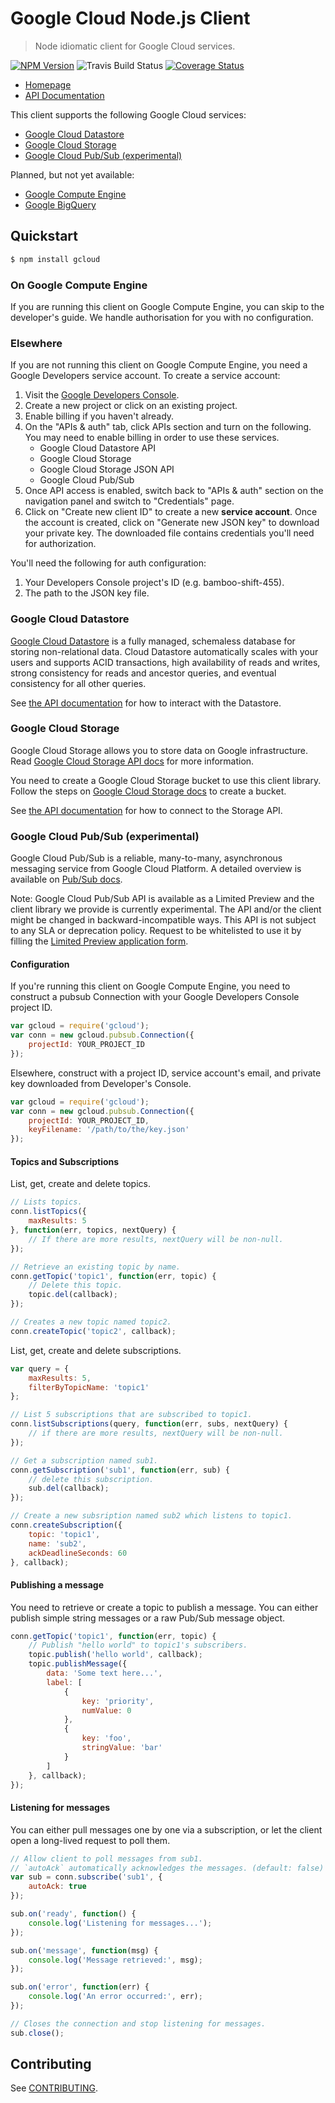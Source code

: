 # Google Cloud Node.js Client
> Node idiomatic client for Google Cloud services.

[![NPM Version](https://img.shields.io/npm/v/gcloud.svg)](https://www.npmjs.org/package/gcloud)
![Travis Build Status](https://travis-ci.org/GoogleCloudPlatform/gcloud-node.svg)
[![Coverage Status](https://img.shields.io/coveralls/GoogleCloudPlatform/gcloud-node.svg)](https://coveralls.io/r/GoogleCloudPlatform/gcloud-node?branch=master)

* [Homepage](https://googlecloudplatform.github.io/gcloud-node/)
* [API Documentation](https://googlecloudplatform.github.io/gcloud-node/#/docs)

This client supports the following Google Cloud services:

* [Google Cloud Datastore](https://developers.google.com/datastore/)
* [Google Cloud Storage](https://cloud.google.com/products/cloud-storage/)
* [Google Cloud Pub/Sub (experimental)](https://developers.google.com/pubsub/)

Planned, but not yet available:

* [Google Compute Engine](https://developers.google.com/compute)
* [Google BigQuery](https://developers.google.com/bigquery/)

## Quickstart

```sh
$ npm install gcloud
```

### On Google Compute Engine

If you are running this client on Google Compute Engine, you can skip to the developer's guide. We handle authorisation for you with no configuration.

### Elsewhere

If you are not running this client on Google Compute Engine, you need a Google Developers service account. To create a service account:

1. Visit the [Google Developers Console](https://console.developers.google.com/project).
2. Create a new project or click on an existing project.
3. Enable billing if you haven't already.
4. On the "APIs & auth" tab, click APIs section and turn on the following. You may need to enable billing in order to use these services.
   * Google Cloud Datastore API
   * Google Cloud Storage
   * Google Cloud Storage JSON API
   * Google Cloud Pub/Sub
5. Once API access is enabled, switch back to "APIs & auth" section on the navigation panel and switch to "Credentials" page.
6. Click on "Create new client ID" to create a new **service account**. Once the account is created, click on "Generate new JSON key" to download your private key. The downloaded file contains credentials you'll need for authorization.

You'll need the following for auth configuration:

1. Your Developers Console project's ID (e.g. bamboo-shift-455).
2. The path to the JSON key file.

### Google Cloud Datastore

[Google Cloud Datastore](https://developers.google.com/datastore/) is a fully managed, schemaless database for storing non-relational data. Cloud Datastore automatically scales with your users and supports ACID transactions, high availability of reads and writes, strong consistency for reads and ancestor queries, and eventual consistency for all other queries.

See [the API documentation](https://googlecloudplatform.github.io/gcloud-node/module-datastore.html) for how to interact with the Datastore.

### Google Cloud Storage

Google Cloud Storage allows you to store data on Google infrastructure. Read [Google Cloud Storage API docs](https://developers.google.com/storage/) for more information.

You need to create a Google Cloud Storage bucket to use this client library. Follow the steps on [Google Cloud Storage docs](https://developers.google.com/storage/) to create a bucket.

See [the API documentation](https://googlecloudplatform.github.io/gcloud-node/module-storage.html) for how to connect to the Storage API.

### Google Cloud Pub/Sub (experimental)

Google Cloud Pub/Sub is a reliable, many-to-many, asynchronous messaging
service from Google Cloud Platform. A detailed overview is available on
[Pub/Sub docs](https://developers.google.com/pubsub/overview).

Note: Google Cloud Pub/Sub API is available as a Limited Preview and the
client library we provide is currently experimental. The API and/or the
client might be changed in backward-incompatible ways.
This API is not subject to any SLA or deprecation policy. Request to be
whitelisted to use it by filling the [Limited Preview application form](https://docs.google.com/a/google.com/forms/d/1IQY4LAbISLa86uxRv2dKAzkeWOyNZda_tUn7xgVYeoE/viewform).

#### Configuration

If you're running this client on Google Compute Engine, you need to construct
a pubsub Connection with your Google Developers Console project ID.

```js
var gcloud = require('gcloud');
var conn = new gcloud.pubsub.Connection({
    projectId: YOUR_PROJECT_ID
});
```

Elsewhere, construct with a project ID, service account's email, and private key downloaded from Developer's Console.

```js
var gcloud = require('gcloud');
var conn = new gcloud.pubsub.Connection({
    projectId: YOUR_PROJECT_ID,
    keyFilename: '/path/to/the/key.json'
});
```

#### Topics and Subscriptions

List, get, create and delete topics.

```js
// Lists topics.
conn.listTopics({
    maxResults: 5
}, function(err, topics, nextQuery) {
    // If there are more results, nextQuery will be non-null.
});

// Retrieve an existing topic by name.
conn.getTopic('topic1', function(err, topic) {
    // Delete this topic.
    topic.del(callback);
});

// Creates a new topic named topic2.
conn.createTopic('topic2', callback);
```

List, get, create and delete subscriptions.

```js
var query = {
    maxResults: 5,
    filterByTopicName: 'topic1'
};

// List 5 subscriptions that are subscribed to topic1.
conn.listSubscriptions(query, function(err, subs, nextQuery) {
    // if there are more results, nextQuery will be non-null.
});

// Get a subscription named sub1.
conn.getSubscription('sub1', function(err, sub) {
    // delete this subscription.
    sub.del(callback);
});

// Create a new subsription named sub2 which listens to topic1.
conn.createSubscription({
    topic: 'topic1',
    name: 'sub2',
    ackDeadlineSeconds: 60
}, callback);
```

#### Publishing a message

You need to retrieve or create a topic to publish a message. You can either
publish simple string messages or a raw Pub/Sub message object.

```js
conn.getTopic('topic1', function(err, topic) {
    // Publish "hello world" to topic1's subscribers.
    topic.publish('hello world', callback);
    topic.publishMessage({
        data: 'Some text here...',
        label: [
            {
                key: 'priority',
                numValue: 0
            },
            {
                key: 'foo',
                stringValue: 'bar'
            }
        ]
    }, callback);
});
```

#### Listening for messages

You can either pull messages one by one via a subscription, or let the client
open a long-lived request to poll them.

```js
// Allow client to poll messages from sub1.
// `autoAck` automatically acknowledges the messages. (default: false)
var sub = conn.subscribe('sub1', {
    autoAck: true
});

sub.on('ready', function() {
    console.log('Listening for messages...');
});

sub.on('message', function(msg) {
    console.log('Message retrieved:', msg);
});

sub.on('error', function(err) {
    console.log('An error occurred:', err);
});

// Closes the connection and stop listening for messages.
sub.close();
```

## Contributing

See [CONTRIBUTING](CONTRIBUTING.md).
